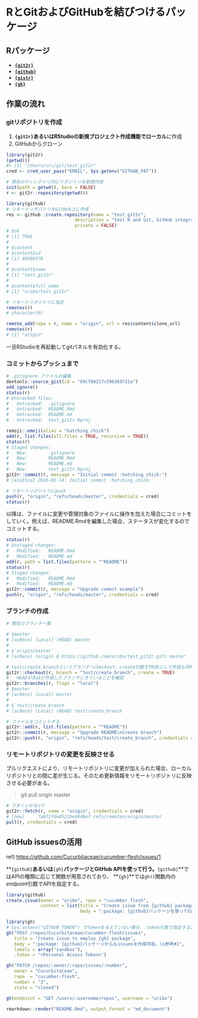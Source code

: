 <!-- README.md is generated from README.Rmd. Please edit that file -->
RとGitおよびGitHubを結びつけるパッケージ
========================================

Rパッケージ
-----------

-   [**`{git2r}`**](https://github.com/ropensci/git2r)
-   [**`{github}`**](https://github.com/cscheid/rgithub)
-   [**`{gistr}`**](https://github.com/ropensci/gistr)
-   [**`{gh}`**](https://github.com/gaborcsardi/gh)

作業の流れ
----------

### gitリポジトリを作成

1.  **`{git2r}`**あるいはRStudioの新規プロジェクト作成機能で**ローカル**に作成
2.  GitHubからクローン

``` r
library(git2r)
(getwd())
#> [1] "/Users/uri/git/test_git2r"
cred <- cred_user_pass("EMAIL", Sys.getenv("GITHUB_PAT"))
```

``` r
# 既存のディレクトリ内にリポジトリを新規作成
init(path = getwd(), bare = FALSE)
r <- git2r::repository(getwd())
```

``` r
library(github)
# リモートリポジトリをGitHub上に作成
res <- github::create.repository(name = "test_git2r", 
                          description = "test R and Git, GitHub integration", 
                          private = FALSE)
# $ok
# [1] TRUE
# 
# $content
# $content$id
# [1] 49580376
# 
# $content$name
# [1] "test_git2r"
# 
# $content$full_name
# [1] "uribo/test_git2r"
```

``` r
# リモートリポジトリに指定
remotes(r)
# character(0)

remote_add(repo = r, name = "origin", url = res$content$clone_url)
remotes(r)
# [1] "origin"
```

一旦RStudioを再起動してgitパネルを有効化する。

### コミットからプッシュまで

``` r
# .gitignore ファイルの編集
devtools::source_gist(id = "b9cf68217c596369721a")
add_ignore()
status(r)
# Untracked files:
#   Untracked:  .gitignore
#   Untracked:  README.Rmd
#   Untracked:  README.md
#   Untracked:  test_git2r.Rproj

remoji::emoji(alias = "hatching_chick")
add(r, list.files(all.files = TRUE, recursive = TRUE))
status(r)
# Staged changes:
#   New:        .gitignore
#   New:        README.Rmd
#   New:        README.md
#   New:        test_git2r.Rproj
git2r::commit(r, message = "Initial commit :hatching_chick:")
# [e1a31ce] 2016-01-14: Initial commit :hatching_chick:

# リモートリポジトリにpush
push(r, "origin", "refs/heads/master", credentials = cred)
status(r)
```

以降は、ファイルに変更や管理対象のファイルに操作を加えた場合にコミットをしていく。例えば、README.Rmdを編集した場合、ステータスが変化するのでコミットする。

``` r
status(r)
# Unstaged changes:
#   Modified:   README.Rmd
#   Modified:   README.md
add(r, path = list.files(pattern = "^README"))
status(r)
# Staged changes:
#   Modified:   README.Rmd
#   Modified:   README.md
git2r::commit(r, message = "Upgrade commit example")
push(r, "origin", "refs/heads/master", credentials = cred)
```

### ブランチの作成

``` r
# 現在のブランチ一覧

# $master
# [ac0ece] (Local) (HEAD) master
# 
# $`origin/master`
# [ac0ece] (origin @ https://github.com/uribo/test_git2r.git) master

# test/create_branchというブランチへcheckout。create引数をTRUEにして作成も同時に行う
git2r::checkout(r, branch = "test/create_branch", create = TRUE)
#   HEADが先ほど作成したブランチにきていることを確認
git2r::branches(r, flags = "local")
# $master
# [ac0ece] (Local) master
# 
# $`test/create_branch`
# [ac0ece] (Local) (HEAD) test/create_branch

# ファイルをコミットする
git2r::add(r, list.files(pattern = "^README"))
git2r::commit(r, message = "Upgrade README\nCreate branch")
git2r::push(r, "origin", "refs/heads/test/create_branch", credentials = cred)
```

### リモートリポジトリの変更を反映させる

プルリクエストにより、リモートリポジトリに変更が加えられた場合、ローカルリポジトリとの間に差が生じる。そのため更新情報をリモートリポジトリに反映させる必要がある。

> git pull origin master

``` r
# うまくいかない?
git2r::fetch(r, name = "origin", credentials = cred)
# [new]     7a071fde0521bed4d6e7 refs/remotes/origin/master
pull(r, credentials = cred)
```

GitHub issuesの活用
-------------------

ref) <https://github.com/Cucurbitaceae/cucumber-flesh/issues/1>

**`{github}`**あるいは**`{gh}`**パッケージとGitHub APIを使って行う。**`{github}`**ではAPIの種類に応じて関数が用意されており、 **`{gh}`**では`gh()`関数内の*endpoint*引数でAPIを指定する。

``` r
library(github)
create.issue(owner = "uribo", repo = "cucumber_flesh",
             content = list(title = "Create issue from {github} package", 
                            body = ":package: {github}パッケージを使ってGithub issuesの作成\n改行はどうなるか :smile_cat:"))
```

``` r
library(gh)
# Sys.setenv("GITHUB_TOKEN") でtokenを与えていない場合、.token引数で指定する。
gh("POST /repos/Cucurbitaceae/cucumber-flesh/issues", 
   title = "Create issue to employ {gh} package",
   body = ":package: {github}パッケージからもissuesを作成可能。\n参考#1",
   labels = array("sandbox"),
   .token = "<Personal Access Token>")

gh("PATCH /repos/:owner/:repo/issues/:number",
   owner = "Cucurbitaceae",
   repo  = "cucumber-flesh",
   number = "3",
   state = "closed")

gh(endpoint = "GET /users/:username/repos", username = "uribo")
```

``` r
rmarkdown::render("README.Rmd", output_format = "md_document")
```
